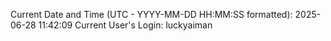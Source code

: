 Current Date and Time (UTC - YYYY-MM-DD HH:MM:SS formatted): 2025-06-28 11:42:09
Current User's Login: luckyaiman
